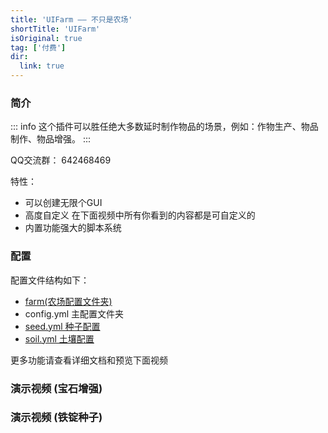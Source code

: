 ```yaml
---
title: 'UIFarm —— 不只是农场'
shortTitle: 'UIFarm'
isOriginal: true
tag: ['付费']
dir:
  link: true
---
```


<Badge type="info" text="付费" />

<div class="catalog-display-container">
  <Catalog base='' level='1'/>
</div>

### 简介

::: info 这个插件可以胜任绝大多数延时制作物品的场景，例如：作物生产、物品制作、物品增强。
:::

QQ交流群： 642468469

特性：
 - 可以创建无限个GUI
 - 高度自定义 在下面视频中所有你看到的内容都是可自定义的
 - 内置功能强大的脚本系统


### 配置

配置文件结构如下：

- [farm(农场配置文件夹)](./farm/)
- config.yml 主配置文件夹
- [seed.yml 种子配置](./seed/)
- [soil.yml 土壤配置](./soil/)


更多功能请查看详细文档和预览下面视频

### 演示视频 (宝石增强)
<VidStack
  title="UIFarm演示视频 宝石增强"
  :src="[
    {
      src: 'http://sjnwjp51g.hn-bkt.clouddn.com/ui%E5%86%9C%E5%9C%BA%20%E8%A3%85%E5%A4%87%E5%A2%9E%E5%BC%BA%E6%B5%8B%E8%AF%95%E8%A7%86%E9%A2%91.mp4?e=1726081546&token=qGvWnXKsrgF4cE7djntCwjemaaua-IK-ihAZ85G9:3115o2lDgl4rZnW5Nsah2ejxj-s=',
      type: 'video/mp4',
    },
  ]"
/>

### 演示视频 (铁锭种子)
<VidStack
  title="UIFarm演示视频 铁锭种子"
  :src="[
    {
      src: 'http://sjnwjp51g.hn-bkt.clouddn.com/ui%E5%86%9C%E5%9C%BA%20%E9%93%81%E9%94%AD%E7%A7%8D%E5%AD%90%E6%B5%8B%E8%AF%95%E8%A7%86%E9%A2%91.mp4?e=1726082243&token=qGvWnXKsrgF4cE7djntCwjemaaua-IK-ihAZ85G9:Dtv0qNKaKOa-itn4dHcLi-v0T1s=',
      type: 'video/mp4',
    },
  ]"
/>


